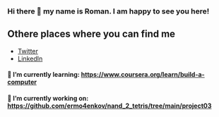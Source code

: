 ### Hi there 👋 my name is Roman. I am happy to see you here!

## Othere places where you can find me
- [Twitter](https://twitter.com/roman_erme) 
- [LinkedIn](https://www.linkedin.com/in/ermo4enkov/)


#### 🌱 I’m currently learning: https://www.coursera.org/learn/build-a-computer
#### 🔭 I’m currently working on: https://github.com/ermo4enkov/nand_2_tetris/tree/main/project03

<!--
**ermo4enkov/ermo4enkov** is a ✨ _special_ ✨ repository because its `README.md` (this file) appears on your GitHub profile.

Here are some ideas to get you started:

- 🔭 I’m currently working on ...
- 🌱 I’m currently learning ...
- 👯 I’m looking to collaborate on ...
- 🤔 I’m looking for help with ...
- 💬 Ask me about ...
- 📫 How to reach me: ...
- 😄 Pronouns: ...
- ⚡ Fun fact: ...
-->
